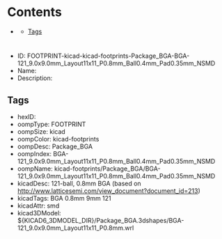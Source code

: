



Contents
========

* [](#)
	* [Tags](#tags)

# 

- ID: FOOTPRINT-kicad-kicad-footprints-Package_BGA-BGA-121_9.0x9.0mm_Layout11x11_P0.8mm_Ball0.4mm_Pad0.35mm_NSMD
- Name: 
- Description: 

## Tags

- hexID: 
- oompType: FOOTPRINT
- oompSize: kicad
- oompColor: kicad-footprints
- oompDesc: Package_BGA
- oompIndex: BGA-121_9.0x9.0mm_Layout11x11_P0.8mm_Ball0.4mm_Pad0.35mm_NSMD
- oompName: kicad-footprints/Package_BGA/BGA-121_9.0x9.0mm_Layout11x11_P0.8mm_Ball0.4mm_Pad0.35mm_NSMD
- kicadDesc: 121-ball, 0.8mm BGA (based on http://www.latticesemi.com/view_document?document_id=213)
- kicadTags: BGA 0.8mm 9mm 121
- kicadAttr: smd
- kicad3DModel: ${KICAD6_3DMODEL_DIR}/Package_BGA.3dshapes/BGA-121_9.0x9.0mm_Layout11x11_P0.8mm.wrl
